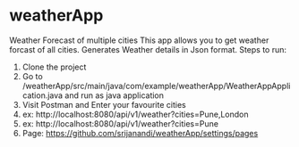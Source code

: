 # weatherApp
Weather Forecast of multiple cities
This app allows you to get weather forcast of all cities.
Generates Weather details in Json format.
 Steps to run:
 1. Clone the project
 2. Go to /weatherApp/src/main/java/com/example/weatherApp/WeatherAppApplication.java and run as java application
 3. Visit Postman and Enter your favourite cities 
 4. ex: http://localhost:8080/api/v1/weather?cities=Pune,London
 5. ex: http://localhost:8080/api/v1/weather?cities=Pune
 6. Page: https://github.com/srijanandi/weatherApp/settings/pages
